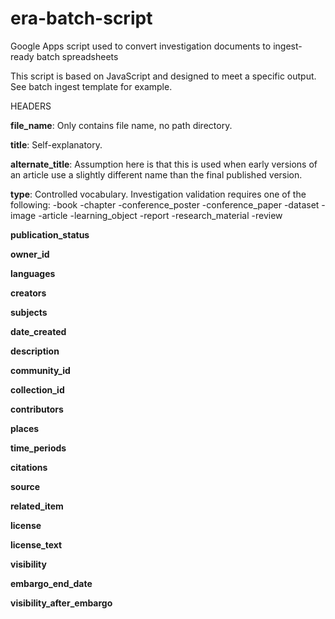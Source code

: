 # era-batch-script
Google Apps script used to convert investigation documents to ingest-ready batch spreadsheets

This script is based on JavaScript and designed to meet a specific output. See batch ingest template for example.

HEADERS

**file_name**: Only contains file name, no path directory.

**title**: Self-explanatory. 	

**alternate_title**: Assumption here is that this is used when early versions of an article use a slightly different name than the final published version.

**type**: Controlled vocabulary. Investigation validation requires one of the following:
-book
-chapter
-conference_poster
-conference_paper
-dataset
-image
-article
-learning_object
-report
-research_material
-review

**publication_status**

**owner_id**

**languages**

**creators**

**subjects**

**date_created**

**description**

**community_id**

**collection_id**

**contributors**

**places**

**time_periods**

**citations**

**source**

**related_item**

**license**

**license_text**

**visibility**

**embargo_end_date**

**visibility_after_embargo**			
